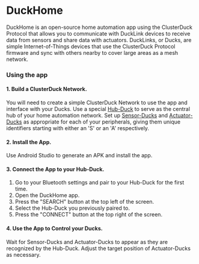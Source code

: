 # DuckHome

DuckHome is an open-source home automation app using the ClusterDuck Protocol that allows you to communicate with DuckLink devices to receive data from sensors and share data with actuators.
DuckLinks, or Ducks, are simple Internet-of-Things devices that use the ClusterDuck Protocol firmware and sync with others nearby to cover large areas as a mesh network. 

### Using the app

#### 1. Build a ClusterDuck Network.

You will need to create a simple ClusterDuck Network to use the app and interface with your Ducks.
Use a special [Hub-Duck](https://github.com/PranavSitaraman/DuckHome/blob/main/Ducks/Hub-Duck/Hub-Duck.ino) to serve as the central hub of your home automation network.
Set up [Sensor-Ducks](https://github.com/PranavSitaraman/DuckHome/blob/main/Ducks/Sensor-Duck/Sensor-Duck.ino) and [Actuator-Ducks](https://github.com/PranavSitaraman/DuckHome/blob/main/Ducks/Actuator-Duck/Actuator-Duck.ino) as appropriate for each of your peripherals, giving them unique identifiers starting with either an 'S' or an 'A' respectively.

#### 2. Install the App.

Use Android Studio to generate an APK and install the app.

#### 3. Connect the App to your Hub-Duck.

1. Go to your Bluetooth settings and pair to your Hub-Duck for the first time.
2. Open the DuckHome app.
3. Press the "SEARCH" button at the top left of the screen.
4. Select the Hub-Duck you previously paired to.
5. Press the "CONNECT" button at the top right of the screen.

#### 4. Use the App to Control your Ducks.

Wait for Sensor-Ducks and Actuator-Ducks to appear as they are recognized by the Hub-Duck.
Adjust the target position of Actuator-Ducks as necessary.